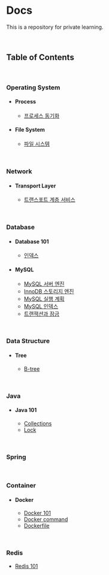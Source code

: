 # Docs

This is a repository for private learning.

<br>

## Table of Contents

<br>

### Operating System

- #### Process
  - [프로세스 동기화](os/process/00_process_synchronization.md)

- #### File System
  - [파일 시스템](os/file-system/00_file-system.md)

<br>

### Network

- #### Transport Layer
  - [트랜스포트 계층 서비스](./network/transport/00_transport_service.md)

<br>

### Database

- #### Database 101
  - [인덱스](./database/database101/00_database_index.md)

- #### MySQL
  - [MySQL 서버 엔진](./database/mysql/00_MySQL_engine.md)
  - [InnoDB 스토리지 엔진](./database/mysql/01_InnoDB_storage_engine.md)
  - [MySQL 실행 계획](./database/mysql/02_execution_plan.md)
  - [MySQL 인덱스](./database/mysql/03_MySQL_index.md)
  - [트랜잭션과 잠금](./database/mysql/04_MySQL_transaction.md)

<br>

### Data Structure

- #### Tree
  - [B-tree](./data-structure/tree/00_btree.md)

<br>

### Java

- #### Java 101
  - [Collections](./java/java101/00_collections.md)
  - [Lock](./java/java101/01_lock.md)

<br>

### Spring

<br>

### Container

- #### Docker

  - [Docker 101](container/docker/00_docker_101.md)
  - [Docker command](container/docker/01_docker_command.md)
  - [Dockerfile](container/docker/02_dockerfile.md)

<br>

### Redis

- [Redis 101](./redis/00_redis_101.md)